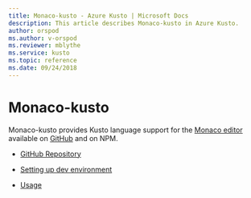 ```yaml
---
title: Monaco-kusto - Azure Kusto | Microsoft Docs
description: This article describes Monaco-kusto in Azure Kusto.
author: orspod
ms.author: v-orspod
ms.reviewer: mblythe
ms.service: kusto
ms.topic: reference
ms.date: 09/24/2018
---
```

# Monaco-kusto

Monaco-kusto provides Kusto language support for the [Monaco editor](https://microsoft.github.io/monaco-editor/) available on [GitHub](https://github.com/Azure/monaco-kusto) and on NPM.

* [GitHub Repository](https://github.com/Azure/monaco-kusto)

* [Setting up dev environment](https://github.com/Azure/monaco-kusto#setting-up-a-dev-environment)

* [Usage](https://github.com/Azure/monaco-kusto#usage)